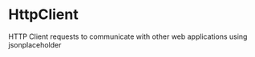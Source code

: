 # HttpClient
HTTP Client  requests to communicate with other web applications 
using jsonplaceholder
